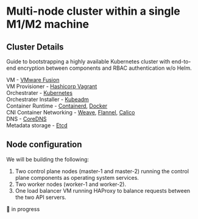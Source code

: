 # Multi-node cluster within a single M1/M2 machine

## Cluster Details
Guide to bootstrapping a highly available Kubernetes cluster with end-to-end encryption between components and RBAC authentication w/o Helm.

VM - [VMware Fusion](https://customerconnect.vmware.com/en/evalcenter?p=fusion-player-personal-13) \
VM Provisioner - [Hashicorp Vagrant](https://developer.hashicorp.com/vagrant/tutorials/getting-started/getting-started-index) \
Orchestrater - [Kubernetes](https://kubernetes.io/) \
Orchestrater Installer - [Kubeadm](https://kubernetes.io/docs/setup/production-environment/tools/kubeadm/create-cluster-kubeadm/) \
Container Runtime - [Containerd](https://containerd.io/), [Docker](https://www.docker.com/) \
CNI Container Networking - [Weave](https://github.com/weaveworks/weave), [Flannel](https://github.com/flannel-io/flannel), [Calico](https://github.com/projectcalico/calico) \
DNS - [CoreDNS](https://github.com/coredns/coredns) \
Metadata storage - [Etcd](https://github.com/etcd-io/etcd)

## Node configuration

We will be building the following:

1. Two control plane nodes (master-1 and master-2) running the control plane components as operating system services.
2. Two worker nodes (worker-1 and worker-2).
3. One load balancer VM running HAProxy to balance requests between the two API servers.


🚀 in progress
